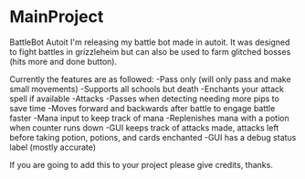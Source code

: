 # MainProject
BattleBot Autoit
I'm releasing my battle bot made in autoit. It was designed to fight battles in grizzleheim but can also be used to farm glitched bosses (hits more and done button).

Currently the features are as followed: -Pass only (will only pass and make small movements) -Supports all schools but death -Enchants your attack spell if available -Attacks -Passes when detecting needing more pips to save time -Moves forward and backwards after battle to engage battle faster -Mana input to keep track of mana -Replenishes mana with a potion when counter runs down -GUI keeps track of attacks made, attacks left before taking potion, potions, and cards enchanted -GUI has a debug status label (mostly accurate)

If you are going to add this to your project please give credits, thanks.
